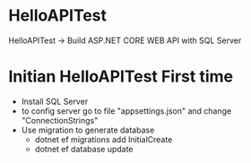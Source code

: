 # HelloAPITest
HelloAPITest -> Build ASP.NET CORE WEB API with SQL Server

# Initian HelloAPITest First time
- Install SQL Server
- to config server go to file "appsettings.json" and change "ConnectionStrings"
- Use migration to generate database
  - dotnet ef migrations add InitialCreate
  - dotnet ef database update
